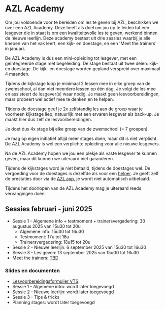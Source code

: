 # AZL Academy

Om jou voldoende voor te bereiden om les te geven bij AZL, beschikken we over een AZL Academy. Deze heeft als doel om jou op te leiden tot een lesgever die in staat is om een kwaliteitsvolle les te geven, werkend binnen de nieuwe leerlijn. Deze academy bestaat uit drie sessies waarbij je alle knepen van het vak leert, een kijk- en doestage, en een 'Meet the trainers' in januari.

De AZL Academy is dus een mini-opleiding tot lesgever, met een geïntegreerde stage met begeleiding. De stage bestaat uit twee delen: kijk- en doestage. De kijk- en doestage worden gepland verspreid over maximaal 4 maanden.

Tijdens de kijkstage loop je minimaal 2 lessen mee in elke groep van de zwemschool, al dan niet meerdere lessen op één dag. Je volgt de les mee en assisteert de lesgever(s) waar nodig. Je maakt geen lesvoorbereidingen, maar probeert wel actief mee te denken en te helpen.

Tijdens de doestage geef je 2x zelfstandig les aan de groep waar je voorheen kijkstage liep, natuurlijk met een ervaren lesgever als back-up. Je maakt hier dus zelf de lesvoorbereidingen.

Je doet dus 4x stage bij elke groep van de zwemschool (= 7 groepen).

Je mag op eigen initiatief altijd meer stages doen, maar dit is niet verplicht. De AZL Academy is wel een verplichte opleiding voor alle nieuwe lesgevers.

Na de AZL Academy hopen we jou een plekje als vaste lesgever te kunnen geven, maar dit kunnen we uiteraard niet garanderen.

Tijdens de kijkstages word je niet betaald, tijdens de doestages wel. De vergoeding voor de doestages is dezelfde als voor een [helper](trainers/vergoeding.md). Je geeft zelf de prestaties door via de [AZL app](trainers/azl_app.md), je wordt niet automatisch uitbetaald.

Tijdens het doorlopen van de AZL Academy mag je uiteraard reeds vervangingen doen.

## Sessies februari - juni 2025

- Sessie 1 - Algemene info + testmoment + trainersvergadering: 30 augustus 2025 van 15u30 tot 20u
  - Algemene info: 15u30 tot 16u30
  - Testmoment: 17u tot 18u
  - Trainersvergadering: 18u15 tot 20u
- Sessie 2 - Nieuwe leerlijn: 6 september 2025 van 15u30 tot 16u30
- Sessie 3 - Les geven: 13 september 2025 van 15u00 tot 16u30
- Meet the trainers: [TBD](https://en.wikipedia.org/wiki/To_be_announced)

### Slides en documenten

- [Lesvoorbereidingsformulier VTS](files/Lesfiche_leeg.docx ':ignore').
- Sessie 1 - Algemene intro: wordt later toegevoegd
- Sessie 2 - Nieuwe leerlijn: wordt later toegevoegd
- Sessie 3 - Tips & tricks
- Planning stages: wordt later toegevoegd
